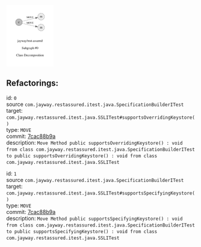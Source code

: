 <img src=subgraph_atomic_0.svg width=25%>

## Refactorings:

id: `0`\
source `com.jayway.restassured.itest.java.SpecificationBuilderITest`\
target: `com.jayway.restassured.itest.java.SSLITest#supportsOverridingKeystore()`\
type: `MOVE`\
commit: [7cac88b9a](https://github.com/jayway/rest-assured/commit/7cac88b9a28efc05bdc60e585e3291862ffc9da1)\
description: `Move Method public supportsOverridingKeystore() : void from class com.jayway.restassured.itest.java.SpecificationBuilderITest to public supportsOverridingKeystore() : void from class com.jayway.restassured.itest.java.SSLITest`

id: `1`\
source `com.jayway.restassured.itest.java.SpecificationBuilderITest`\
target: `com.jayway.restassured.itest.java.SSLITest#supportsSpecifyingKeystore()`\
type: `MOVE`\
commit: [7cac88b9a](https://github.com/jayway/rest-assured/commit/7cac88b9a28efc05bdc60e585e3291862ffc9da1)\
description: `Move Method public supportsSpecifyingKeystore() : void from class com.jayway.restassured.itest.java.SpecificationBuilderITest to public supportsSpecifyingKeystore() : void from class com.jayway.restassured.itest.java.SSLITest`


